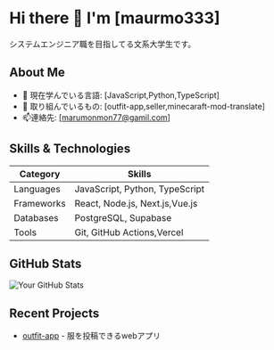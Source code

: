# Hi there 👋 I'm [maurmo333]
システムエンジニア職を目指してる文系大学生です。
## About Me
- 🌱 現在学んでいる言語: [JavaScript,Python,TypeScript]
- 💼 取り組んでいるもの: [outfit-app,seller,minecaraft-mod-translate]
- 📫連絡先: [marumonmon77@gamil.com]

## Skills & Technologies

| Category         | Skills                                  |
|------------------|-----------------------------------------|
| Languages        | JavaScript, Python, TypeScript          |
| Frameworks       | React, Node.js, Next.js,Vue.js          |
| Databases        | PostgreSQL, Supabase                    |
| Tools            | Git, GitHub Actions,Vercel              |

## GitHub Stats
![Your GitHub Stats](https://github-readme-stats.vercel.app/api?username=marumo333&show_icons=true&theme=radical)

## Recent Projects
- [outfit-app](https://outfitapp-delta.vercel.app/) - 服を投稿できるwebアプリ


